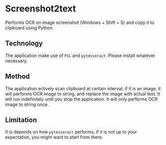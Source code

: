 # Screenshot2text
Performs OCR on image screenshot (Windows + Shift + S) and copy it to clipboard using Python

## Technology
The application make use of `PIL` and `pytesseract`. Please install whatever necessary.

## Method
The application actively scan clipboard at certain interval, if it is an image, it will performs OCR image to string, and replace the image with actual text.
It will run indefinitely until you stop the application. It will only performs OCR image to string once. 

## Limitation
It is depends on how `pytesseract` performs, if it is not up to your expectation, you might want to start from there.
